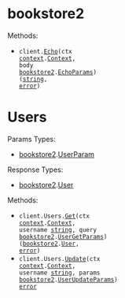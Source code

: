 # bookstore2

Methods:

- <code title="post /echo">client.<a href="https://pkg.go.dev/github.com/nguyenhoaibao/stainless-bookstore-demo-go#Bookstore2Service.Echo">Echo</a>(ctx <a href="https://pkg.go.dev/context">context</a>.<a href="https://pkg.go.dev/context#Context">Context</a>, body <a href="https://pkg.go.dev/github.com/nguyenhoaibao/stainless-bookstore-demo-go">bookstore2</a>.<a href="https://pkg.go.dev/github.com/nguyenhoaibao/stainless-bookstore-demo-go#EchoParams">EchoParams</a>) (<a href="https://pkg.go.dev/builtin#string">string</a>, <a href="https://pkg.go.dev/builtin#error">error</a>)</code>

# Users

Params Types:

- <a href="https://pkg.go.dev/github.com/nguyenhoaibao/stainless-bookstore-demo-go">bookstore2</a>.<a href="https://pkg.go.dev/github.com/nguyenhoaibao/stainless-bookstore-demo-go#UserParam">UserParam</a>

Response Types:

- <a href="https://pkg.go.dev/github.com/nguyenhoaibao/stainless-bookstore-demo-go">bookstore2</a>.<a href="https://pkg.go.dev/github.com/nguyenhoaibao/stainless-bookstore-demo-go#User">User</a>

Methods:

- <code title="get /users/{username}">client.Users.<a href="https://pkg.go.dev/github.com/nguyenhoaibao/stainless-bookstore-demo-go#UserService.Get">Get</a>(ctx <a href="https://pkg.go.dev/context">context</a>.<a href="https://pkg.go.dev/context#Context">Context</a>, username <a href="https://pkg.go.dev/builtin#string">string</a>, query <a href="https://pkg.go.dev/github.com/nguyenhoaibao/stainless-bookstore-demo-go">bookstore2</a>.<a href="https://pkg.go.dev/github.com/nguyenhoaibao/stainless-bookstore-demo-go#UserGetParams">UserGetParams</a>) (<a href="https://pkg.go.dev/github.com/nguyenhoaibao/stainless-bookstore-demo-go">bookstore2</a>.<a href="https://pkg.go.dev/github.com/nguyenhoaibao/stainless-bookstore-demo-go#User">User</a>, <a href="https://pkg.go.dev/builtin#error">error</a>)</code>
- <code title="put /users/{username}">client.Users.<a href="https://pkg.go.dev/github.com/nguyenhoaibao/stainless-bookstore-demo-go#UserService.Update">Update</a>(ctx <a href="https://pkg.go.dev/context">context</a>.<a href="https://pkg.go.dev/context#Context">Context</a>, username <a href="https://pkg.go.dev/builtin#string">string</a>, params <a href="https://pkg.go.dev/github.com/nguyenhoaibao/stainless-bookstore-demo-go">bookstore2</a>.<a href="https://pkg.go.dev/github.com/nguyenhoaibao/stainless-bookstore-demo-go#UserUpdateParams">UserUpdateParams</a>) <a href="https://pkg.go.dev/builtin#error">error</a></code>
